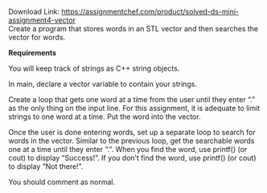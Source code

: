 Download Link: https://assignmentchef.com/product/solved-ds-mini-assignment4-vector
<br>
Create a program that stores words in an STL vector and then searches the vector for words.

<strong>Requirements</strong>

You will keep track of strings as C++ string objects.

In main, declare a vector variable to contain your strings.

Create a loop that gets one word at a time from the user until they enter “.” as the only thing on the input line. For this assignment, it is adequate to limit strings to one word at a time. Put the word into the vector.

Once the user is done entering words, set up a separate loop to search for words in the vector. Similar to the previous loop, get the searchable words one at a time until they enter “.”. When you find the word, use printf() (or cout) to display “Success!”.  If you don’t find the word, use printf() (or cout) to display “Not there!”.

You should comment as normal.
